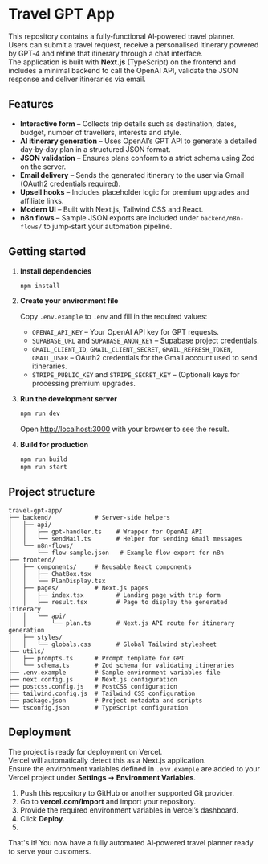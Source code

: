 # Travel GPT App

This repository contains a fully‑functional AI‑powered travel planner.  
Users can submit a travel request, receive a personalised itinerary powered by GPT‑4 and refine that itinerary through a chat interface.  
The application is built with **Next.js** (TypeScript) on the frontend and includes a minimal backend to call the OpenAI API, validate the JSON response and deliver itineraries via email.

## Features

- **Interactive form** – Collects trip details such as destination, dates, budget, number of travellers, interests and style.
- **AI itinerary generation** – Uses OpenAI’s GPT API to generate a detailed day‑by‑day plan in a structured JSON format.
- **JSON validation** – Ensures plans conform to a strict schema using Zod on the server.
- **Email delivery** – Sends the generated itinerary to the user via Gmail (OAuth2 credentials required).
- **Upsell hooks** – Includes placeholder logic for premium upgrades and affiliate links.
- **Modern UI** – Built with Next.js, Tailwind CSS and React.
- **n8n flows** – Sample JSON exports are included under `backend/n8n-flows/` to jump‑start your automation pipeline.

## Getting started

1. **Install dependencies**

   ```bash
   npm install
   ```

2. **Create your environment file**

   Copy `.env.example` to `.env` and fill in the required values:

   - `OPENAI_API_KEY` – Your OpenAI API key for GPT requests.
   - `SUPABASE_URL` and `SUPABASE_ANON_KEY` – Supabase project credentials.
   - `GMAIL_CLIENT_ID`, `GMAIL_CLIENT_SECRET`, `GMAIL_REFRESH_TOKEN`, `GMAIL_USER` – OAuth2 credentials for the Gmail account used to send itineraries.
   - `STRIPE_PUBLIC_KEY` and `STRIPE_SECRET_KEY` – (Optional) keys for processing premium upgrades.

3. **Run the development server**

   ```bash
   npm run dev
   ```

   Open [http://localhost:3000](http://localhost:3000) with your browser to see the result.

4. **Build for production**

   ```bash
   npm run build
   npm run start
   ```

## Project structure

```
travel-gpt-app/
├── backend/            # Server‑side helpers
│   ├── api/
│   │   ├── gpt-handler.ts    # Wrapper for OpenAI API
│   │   └── sendMail.ts       # Helper for sending Gmail messages
│   └── n8n-flows/
│       └── flow-sample.json   # Example flow export for n8n
├── frontend/
│   ├── components/     # Reusable React components
│   │   ├── ChatBox.tsx
│   │   └── PlanDisplay.tsx
│   ├── pages/          # Next.js pages
│   │   ├── index.tsx         # Landing page with trip form
│   │   ├── result.tsx        # Page to display the generated itinerary
│   │   └── api/
│   │       └── plan.ts       # Next.js API route for itinerary generation
│   ├── styles/
│   │   └── globals.css       # Global Tailwind stylesheet
├── utils/
│   ├── prompts.ts      # Prompt template for GPT
│   └── schema.ts       # Zod schema for validating itineraries
├── .env.example        # Sample environment variables file
├── next.config.js      # Next.js configuration
├── postcss.config.js   # PostCSS configuration
├── tailwind.config.js  # Tailwind CSS configuration
├── package.json        # Project metadata and scripts
└── tsconfig.json       # TypeScript configuration
```

## Deployment

The project is ready for deployment on Vercel.  
Vercel will automatically detect this as a Next.js application.  
Ensure the environment variables defined in `.env.example` are added to your Vercel project under **Settings → Environment Variables**.  

1. Push this repository to GitHub or another supported Git provider.
2. Go to **vercel.com/import** and import your repository.
3. Provide the required environment variables in Vercel’s dashboard.
4. Click **Deploy**.
5. 

That's it! You now have a fully automated AI‑powered travel planner ready to serve your customers.
